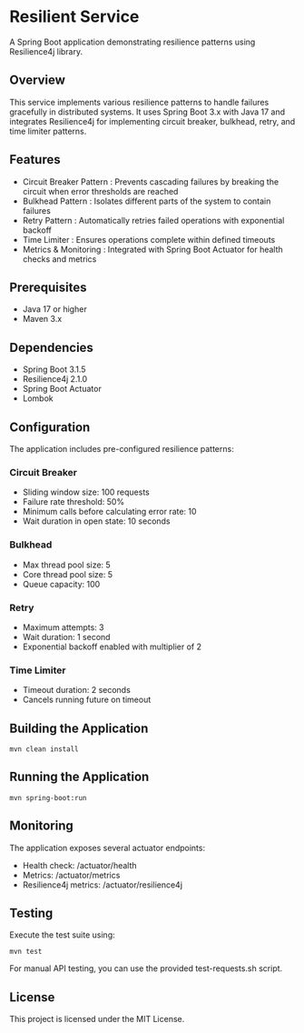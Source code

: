 # Resilient Service
A Spring Boot application demonstrating resilience patterns using Resilience4j library.

## Overview
This service implements various resilience patterns to handle failures gracefully in distributed systems. It uses Spring Boot 3.x with Java 17 and integrates Resilience4j for implementing circuit breaker, bulkhead, retry, and time limiter patterns.

## Features
- Circuit Breaker Pattern : Prevents cascading failures by breaking the circuit when error thresholds are reached
- Bulkhead Pattern : Isolates different parts of the system to contain failures
- Retry Pattern : Automatically retries failed operations with exponential backoff
- Time Limiter : Ensures operations complete within defined timeouts
- Metrics & Monitoring : Integrated with Spring Boot Actuator for health checks and metrics
## Prerequisites
- Java 17 or higher
- Maven 3.x
## Dependencies
- Spring Boot 3.1.5
- Resilience4j 2.1.0
- Spring Boot Actuator
- Lombok
## Configuration
The application includes pre-configured resilience patterns:

### Circuit Breaker
- Sliding window size: 100 requests
- Failure rate threshold: 50%
- Minimum calls before calculating error rate: 10
- Wait duration in open state: 10 seconds
### Bulkhead
- Max thread pool size: 5
- Core thread pool size: 5
- Queue capacity: 100
### Retry
- Maximum attempts: 3
- Wait duration: 1 second
- Exponential backoff enabled with multiplier of 2
### Time Limiter
- Timeout duration: 2 seconds
- Cancels running future on timeout
## Building the Application
```
mvn clean install
```
## Running the Application
```
mvn spring-boot:run
```
## Monitoring
The application exposes several actuator endpoints:

- Health check: /actuator/health
- Metrics: /actuator/metrics
- Resilience4j metrics: /actuator/resilience4j
## Testing
Execute the test suite using:

```
mvn test
```
For manual API testing, you can use the provided test-requests.sh script.

## License
This project is licensed under the MIT License.